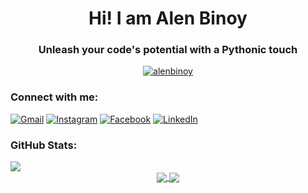 <h1 align="center">Hi! I am Alen Binoy</h3>
<h3 align="center">Unleash your code's potential with a Pythonic touch</h3>

<p align="center"> <a href="https://github.com/alenbinoy"><img src="https://github-profile-trophy.vercel.app/?username=alenbinoy&theme=darkhub&margin-w=1&margin-h=15&column=9" alt="alenbinoy" /></a> </p>

<h3 align="left">Connect with me:</h3>

<p>
<a href="mailto:alenbinoy2006@gmail.com"><img src="https://img.shields.io/badge/Gmail-D14836?style=for-the-badge&amp;logo=gmail&amp;logoColor=white" alt="Gmail"></a>
<a href="https://www.instagram.com/_mr.nobody_65/"><img src="https://img.shields.io/badge/Instagram-%23E4405F.svg?style=for-the-badge&amp;logo=Instagram&amp;logoColor=white" alt="Instagram"></a>
<a href="https://www.facebook.com/alen.binoy.5"><img src="https://img.shields.io/badge/Facebook-%231DA1F2.svg?style=for-the-badge&amp;logo=Facebook&amp;logoColor=white" alt="Facebook"></a>
<a href="https://www.linkedin.com/in/alen-binoy-28b752277"><img src="https://img.shields.io/badge/linkedin-%230077B5.svg?style=for-the-badge&amp;logo=linkedin&amp;logoColor=white" alt="LinkedIn"></a>
</p>


### GitHub Stats:
<a href="https://github.com/alenbinoy">
<img align="center" src="https://github-readme-activity-graph.vercel.app/graph?username=alenbinoy&bg_color=1d1f21&color=ffffff&line=2bbc8a&point=ffffff&area_color=0f172a&area=true&hide_border=true&custom_title=GitHub%20Commits%20Graph" />
</a>
<div align="center">

<a href="https://github.com/alenbinoy">
  <img align="center" src="https://github-readme-stats.vercel.app/api/top-langs/?username=alenbinoy&title_color=ffffff&text_color=c9cacc&icon_color=2bbc8a&bg_color=1d1f21&langs_count=3" />
</a>

<a href="https://github.com/alenbinoy">
  <img align="center" src="https://github-readme-stats.vercel.app/api?username=alenbinoy&show_icons=true&line_height=27&count_private=true&title_color=ffffff&text_color=c9cacc&icon_color=2bbc8a&bg_color=1d1f21"/>
</a>
